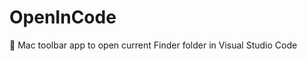 # OpenInCode
:open_file_folder: Mac toolbar app to open current Finder folder in Visual Studio Code
